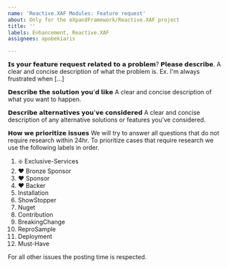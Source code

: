 ```yaml
---
name: 'Reactive.XAF Modules: Feature request'
about: Only for the eXpandFramework/Reactive.XAF project
title: ''
labels: Enhancement, Reactive.XAF
assignees: apobekiaris

---
```


𝗜𝘀 𝘆𝗼𝘂𝗿 𝗳𝗲𝗮𝘁𝘂𝗿𝗲 𝗿𝗲𝗾𝘂𝗲𝘀𝘁 𝗿𝗲𝗹𝗮𝘁𝗲𝗱 𝘁𝗼 𝗮 𝗽𝗿𝗼𝗯𝗹𝗲𝗺? 𝗣𝗹𝗲𝗮𝘀𝗲 𝗱𝗲𝘀𝗰𝗿𝗶𝗯𝗲.
A clear and concise description of what the problem is. Ex. I'm always frustrated when [...]

𝗗𝗲𝘀𝗰𝗿𝗶𝗯𝗲 𝘁𝗵𝗲 𝘀𝗼𝗹𝘂𝘁𝗶𝗼𝗻 𝘆𝗼𝘂'𝗱 𝗹𝗶𝗸𝗲
A clear and concise description of what you want to happen.

𝗗𝗲𝘀𝗰𝗿𝗶𝗯𝗲 𝗮𝗹𝘁𝗲𝗿𝗻𝗮𝘁𝗶𝘃𝗲𝘀 𝘆𝗼𝘂'𝘃𝗲 𝗰𝗼𝗻𝘀𝗶𝗱𝗲𝗿𝗲𝗱
A clear and concise description of any alternative solutions or features you've considered.


𝗛𝗼𝘄 𝘄𝗲 𝗽𝗿𝗶𝗼𝗿𝗶𝘁𝗶𝘇𝗲 𝗶𝘀𝘀𝘂𝗲𝘀
We will try to answer all questions that do not require research within 24hr.
To prioritize cases that require research we use the following labels in order.

01. ❇️ Exclusive-Services
02. ❤ Bronze Sponsor
03. ❤ Sponsor
04. ❤ Backer
05. Installation
06. ShowStopper
07. Nuget
08. Contribution
09. BreakingChange
10. ReproSample
11. Deployment
12. Must-Have

For all other issues the posting time is respected.
